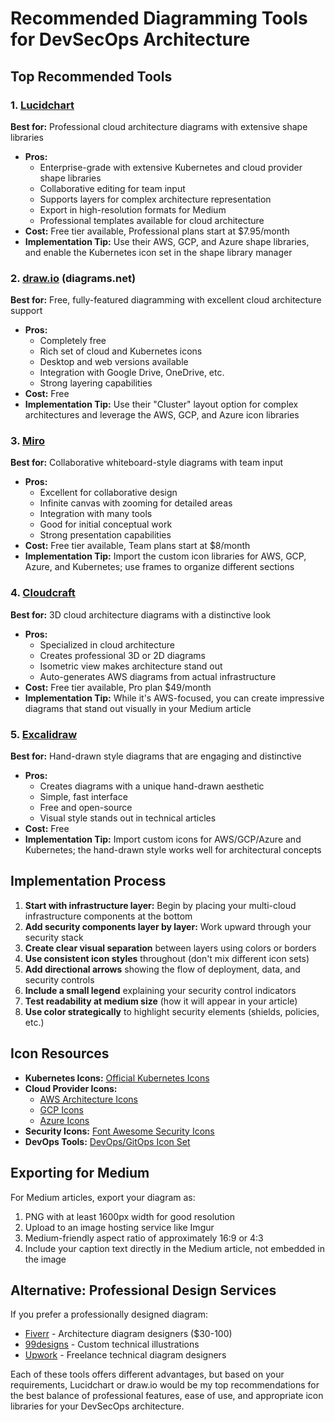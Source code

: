 # Recommended Diagramming Tools for DevSecOps Architecture

## Top Recommended Tools

### 1. [Lucidchart](https://www.lucidchart.com/)
**Best for:** Professional cloud architecture diagrams with extensive shape libraries
- **Pros:**
  - Enterprise-grade with extensive Kubernetes and cloud provider shape libraries
  - Collaborative editing for team input
  - Supports layers for complex architecture representation
  - Export in high-resolution formats for Medium
  - Professional templates available for cloud architecture
- **Cost:** Free tier available, Professional plans start at $7.95/month
- **Implementation Tip:** Use their AWS, GCP, and Azure shape libraries, and enable the Kubernetes icon set in the shape library manager

### 2. [draw.io](https://app.diagrams.net/) (diagrams.net)
**Best for:** Free, fully-featured diagramming with excellent cloud architecture support
- **Pros:**
  - Completely free
  - Rich set of cloud and Kubernetes icons
  - Desktop and web versions available
  - Integration with Google Drive, OneDrive, etc.
  - Strong layering capabilities
- **Cost:** Free
- **Implementation Tip:** Use their "Cluster" layout option for complex architectures and leverage the AWS, GCP, and Azure icon libraries

### 3. [Miro](https://miro.com/)
**Best for:** Collaborative whiteboard-style diagrams with team input
- **Pros:**
  - Excellent for collaborative design
  - Infinite canvas with zooming for detailed areas
  - Integration with many tools
  - Good for initial conceptual work
  - Strong presentation capabilities
- **Cost:** Free tier available, Team plans start at $8/month
- **Implementation Tip:** Import the custom icon libraries for AWS, GCP, Azure, and Kubernetes; use frames to organize different sections

### 4. [Cloudcraft](https://www.cloudcraft.co/)
**Best for:** 3D cloud architecture diagrams with a distinctive look
- **Pros:**
  - Specialized in cloud architecture
  - Creates professional 3D or 2D diagrams
  - Isometric view makes architecture stand out
  - Auto-generates AWS diagrams from actual infrastructure
- **Cost:** Free tier available, Pro plan $49/month
- **Implementation Tip:** While it's AWS-focused, you can create impressive diagrams that stand out visually in your Medium article

### 5. [Excalidraw](https://excalidraw.com/)
**Best for:** Hand-drawn style diagrams that are engaging and distinctive
- **Pros:**
  - Creates diagrams with a unique hand-drawn aesthetic
  - Simple, fast interface
  - Free and open-source
  - Visual style stands out in technical articles
- **Cost:** Free
- **Implementation Tip:** Import custom icons for AWS/GCP/Azure and Kubernetes; the hand-drawn style works well for architectural concepts

## Implementation Process

1. **Start with infrastructure layer:** Begin by placing your multi-cloud infrastructure components at the bottom
2. **Add security components layer by layer:** Work upward through your security stack
3. **Create clear visual separation** between layers using colors or borders
4. **Use consistent icon styles** throughout (don't mix different icon sets)
5. **Add directional arrows** showing the flow of deployment, data, and security controls
6. **Include a small legend** explaining your security control indicators
7. **Test readability at medium size** (how it will appear in your article)
8. **Use color strategically** to highlight security elements (shields, policies, etc.)

## Icon Resources

- **Kubernetes Icons:** [Official Kubernetes Icons](https://github.com/kubernetes/community/tree/master/icons)
- **Cloud Provider Icons:**
  - [AWS Architecture Icons](https://aws.amazon.com/architecture/icons/)
  - [GCP Icons](https://cloud.google.com/icons)
  - [Azure Icons](https://docs.microsoft.com/en-us/azure/architecture/icons/)
- **Security Icons:** [Font Awesome Security Icons](https://fontawesome.com/search?q=security&o=r)
- **DevOps Tools:** [DevOps/GitOps Icon Set](https://devicon.dev/)

## Exporting for Medium

For Medium articles, export your diagram as:
1. PNG with at least 1600px width for good resolution
2. Upload to an image hosting service like Imgur
3. Medium-friendly aspect ratio of approximately 16:9 or 4:3
4. Include your caption text directly in the Medium article, not embedded in the image

## Alternative: Professional Design Services

If you prefer a professionally designed diagram:
- [Fiverr](https://www.fiverr.com/search/gigs?query=architecture%20diagram) - Architecture diagram designers ($30-100)
- [99designs](https://99designs.com/) - Custom technical illustrations
- [Upwork](https://www.upwork.com/) - Freelance technical diagram designers

Each of these tools offers different advantages, but based on your requirements, Lucidchart or draw.io would be my top recommendations for the best balance of professional features, ease of use, and appropriate icon libraries for your DevSecOps architecture. 